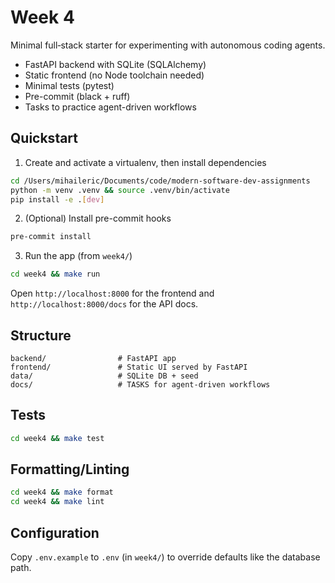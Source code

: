 # Week 4

Minimal full‑stack starter for experimenting with autonomous coding agents.

- FastAPI backend with SQLite (SQLAlchemy)
- Static frontend (no Node toolchain needed)
- Minimal tests (pytest)
- Pre-commit (black + ruff)
- Tasks to practice agent-driven workflows

## Quickstart

1) Create and activate a virtualenv, then install dependencies

```bash
cd /Users/mihaileric/Documents/code/modern-software-dev-assignments
python -m venv .venv && source .venv/bin/activate
pip install -e .[dev]
```

2) (Optional) Install pre-commit hooks

```bash
pre-commit install
```

3) Run the app (from `week4/`)

```bash
cd week4 && make run
```

Open `http://localhost:8000` for the frontend and `http://localhost:8000/docs` for the API docs.

## Structure

```
backend/                # FastAPI app
frontend/               # Static UI served by FastAPI
data/                   # SQLite DB + seed
docs/                   # TASKS for agent-driven workflows
```

## Tests

```bash
cd week4 && make test
```

## Formatting/Linting

```bash
cd week4 && make format
cd week4 && make lint
```

## Configuration

Copy `.env.example` to `.env` (in `week4/`) to override defaults like the database path.
